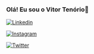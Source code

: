 ### Olá! Eu sou o Vitor Tenório👋

[![Linkedin](https://img.shields.io/badge/LinkedIn-0077B5?style=for-the-badge&logo=linkedin&logoColor=white)](https://www.linkedin.com/in/vitor-mendes-abb71ba7/)

[![Instagram](https://img.shields.io/badge/Instagram-E4405F?style=for-the-badge&logo=instagram&logoColor=white)](https://www.instagram.com/21mendes.tenorio/)

[![Twitter](https://img.shields.io/badge/Twitter-1DA1F2?style=for-the-badge&logo=twitter&logoColor=white)]()
